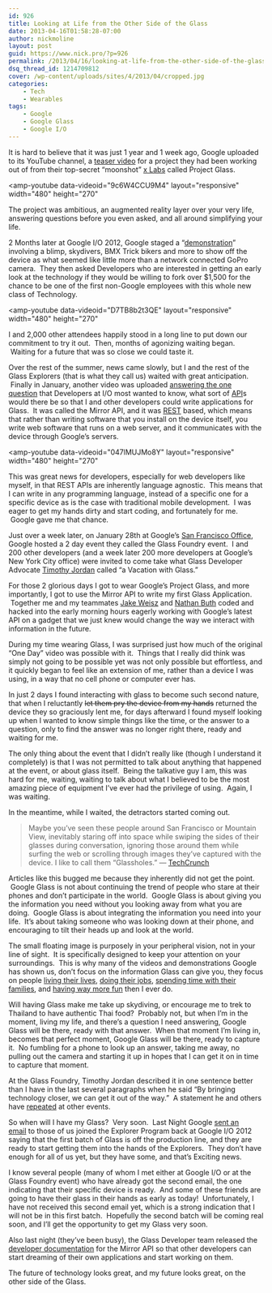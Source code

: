 ```yaml
---
id: 926
title: Looking at Life from the Other Side of the Glass
date: 2013-04-16T01:58:28-07:00
author: nickmoline
layout: post
guid: https://www.nick.pro/?p=926
permalink: /2013/04/16/looking-at-life-from-the-other-side-of-the-glass/
dsq_thread_id: 1214709812
cover: /wp-content/uploads/sites/4/2013/04/cropped.jpg
categories:
    - Tech
    - Wearables
tags:
    - Google
    - Google Glass
    - Google I/O
---
```

It is hard to believe that it was just 1 year and 1 week ago, Google uploaded to its YouTube channel, a <a title="Project Glass: One day..." href="http://youtu.be/9c6W4CCU9M4" target="_blank">teaser video</a> for a project they had been working out of from their top-secret &#8220;moonshot&#8221; [x Labs](https://x.company/) called Project Glass.

<!--more-->

<amp-youtube
    data-videoid="9c6W4CCU9M4"
    layout="responsive"
    width="480"
    height="270"
></amp-youtube>

The project was ambitious, an augmented reality layer over your very life, answering questions before you even asked, and all around simplifying your life.

2 Months later at Google I/O 2012, Google staged a &#8220;<a title="Project Glass: Live Demo at Google I/O" href="http://youtu.be/D7TB8b2t3QE" target="_blank">demonstration</a>&#8221; involving a blimp, skydivers, BMX Trick bikers and more to show off the device as what seemed like little more than a network connected GoPro camera.  They then asked Developers who are interested in getting an early look at the technology if they would be willing to fork over $1,500 for the chance to be one of the first non-Google employees with this whole new class of Technology.

<amp-youtube
    data-videoid="D7TB8b2t3QE"
    layout="responsive"
    width="480"
    height="270"
></amp-youtube>

I and 2,000 other attendees happily stood in a long line to put down our commitment to try it out.  Then, months of agonizing waiting began.  Waiting for a future that was so close we could taste it.

Over the rest of the summer, news came slowly, but I and the rest of the Glass Explorers (that is what they call us) waited with great anticipation.  Finally in January, another video was uploaded <a title="Glass Developer Update" href="http://youtu.be/047lMUJMo8Y" target="_blank">answering the one question</a> that Developers at I/O most wanted to know, what sort of <a title="Application Programming Interface" href="http://en.wikipedia.org/wiki/Application_programming_interface" target="_blank">API</a>s would there be so that I and other developers could write applications for Glass.  It was called the Mirror API, and it was <a title="Representational State Transfer" href="https://en.wikipedia.org/wiki/Representational_state_transfer" target="_blank">REST</a> based, which means that rather than writing software that you install on the device itself, you write web software that runs on a web server, and it communicates with the device through Google&#8217;s servers.

<amp-youtube
    data-videoid="047lMUJMo8Y"
    layout="responsive"
    width="480"
    height="270"
></amp-youtube>

This was great news for developers, especially for web developers like myself, in that REST APIs are inherently language agnostic.  This means that I can write in any programming language, instead of a specific one for a specific device as is the case with traditional mobile development.  I was eager to get my hands dirty and start coding, and fortunately for me.  Google gave me that chance.

Just over a week later, on January 28th at Google&#8217;s <a title="Google San Francisco" href="https://plus.google.com/116282327849562022127/about?hl=en" target="_blank">San Francisco Office</a>, Google hosted a 2 day event they called the Glass Foundry event.  I and 200 other developers (and a week later 200 more developers at Google&#8217;s New York City office) were invited to come take what Glass Developer Advocate <a title="Timothy Jordan, Developer Advocate for the Google Glass Team" href="https://plus.google.com/+TimothyJordan/posts" target="_blank">Timothy Jordan</a> called &#8220;a Vacation with Glass.&#8221;

For those 2 glorious days I got to wear Google&#8217;s Project Glass, and more importantly, I got to use the Mirror API to write my first Glass Application.  Together me and my teammates <a title="Jake Weisz" href="https://plus.google.com/115181074626403443464/posts" target="_blank">Jake Weisz</a> and <a title="Nathan Buth" href="https://plus.google.com/106023745068839045104/posts" target="_blank">Nathan Buth</a> coded and hacked into the early morning hours eagerly working with Google&#8217;s latest API on a gadget that we just knew would change the way we interact with information in the future.

During my time wearing Glass, I was surprised just how much of the original &#8220;One Day&#8221; video was possible with it.  Things that I really did think was simply not going to be possible yet was not only possible but effortless, and it quickly began to feel like an extension of me, rather than a device I was using, in a way that no cell phone or computer ever has.

In just 2 days I found interacting with glass to become such second nature, that when I reluctantly <del>let them pry the device from my hands</del> returned the device they so graciously lent me, for days afterward I found myself looking up when I wanted to know simple things like the time, or the answer to a question, only to find the answer was no longer right there, ready and waiting for me.

The only thing about the event that I didn&#8217;t really like (though I understand it completely) is that I was not permitted to talk about anything that happened at the event, or about glass itself.  Being the talkative guy I am, this was hard for me, waiting, waiting to talk about what I believed to be the most amazing piece of equipment I&#8217;ve ever had the privilege of using.  Again, I was waiting.

In the meantime, while I waited, the detractors started coming out.

> Maybe you’ve seen these people around San Francisco or Mountain View, inevitably staring off into space while swiping the sides of their glasses during conversation, ignoring those around them while surfing the web or scrolling through images they’ve captured with the device. I like to call them “Glassholes.” &#8212; <a title="Get Ready For Even More Google Glasshole Sightings" href="http://techcrunch.com/2013/01/28/glassholes/" target="_blank">TechCrunch</a>

Articles like this bugged me because they inherently did not get the point.  Google Glass is not about continuing the trend of people who stare at their phones and don&#8217;t participate in the world.  Google Glass is about giving you the information you need without you looking away from what you are doing.  Google Glass is about integrating the information you need into your life.  It&#8217;s about taking someone who was looking down at their phone, and encouraging to tilt their heads up and look at the world.

The small floating image is purposely in your peripheral vision, not in your line of sight.  It is specifically designed to keep your attention on your surroundings.  This is why many of the videos and demonstrations Google has shown us, don&#8217;t focus on the information Glass can give you, they focus on people <a title="How it Feels [through Glass]" href="http://youtu.be/v1uyQZNg2vE" target="_blank">living their lives</a>, <a title="DVF [through Glass]" href="http://youtu.be/30Pjl31cyDY" target="_blank">doing their jobs</a>, <a title="Glass Session: Madame & Bébé Gayno" href="http://youtu.be/GZDirHMEmXk" target="_blank">spending time with their families</a>, and <a title="Project Glass: Skydiving Demo" href="http://youtu.be/uh-liQDE3cM" target="_blank">having way more fun</a> then I ever do.

<a href="{{ site.baseurl }}/wp-content/uploads/2013/04/MG_7150-2346688102-O.jpg" rel="attachment wp-att-934"><amp-img aria-describedby="caption-attachment-934"  src="{{ site.baseurl }}/wp-content/uploads/2013/04/MG_7150-2346688102-O.jpg" alt="Nick Moline is proud to be a &quot;Glasshole&quot;" width="864" height="1296" layout="responsive"></amp-img></a>

Will having Glass make me take up skydiving, or encourage me to trek to Thailand to have authentic Thai food?  Probably not, but when I&#8217;m in the moment, living my life, and there&#8217;s a question I need answering, Google Glass will be there, ready with that answer.  When that moment I&#8217;m living in, becomes that perfect moment, Google Glass will be there, ready to capture it.  No fumbling for a phone to look up an answer, taking me away, no pulling out the camera and starting it up in hopes that I can get it on in time to capture that moment.

At the Glass Foundry, Timothy Jordan described it in one sentence better than I have in the last several paragraphs when he said &#8220;By bringing technology closer, we can get it out of the way.&#8221;  A statement he and others have <a title="Building New Experiences with Glass" href="http://youtu.be/JpWmGX55a40?t=35s" target="_blank">repeated</a> at other events.

So when will I have my Glass?  Very soon.  Last Night Google <a title="First Google Glass Devices Are Coming Off The Production Line Now, Will Ship In Batches" href="http://techcrunch.com/2013/04/15/first-google-glass-devices-are-coming-off-the-production-line-now-will-ship-in-batches/" target="_blank">sent an email</a> to those of us joined the Explorer Program back at Google I/O 2012 saying that the first batch of Glass is off the production line, and they are ready to start getting them into the hands of the Explorers.  They don&#8217;t have enough for all of us yet, but they have some, and that&#8217;s Exciting news.

I know several people (many of whom I met either at Google I/O or at the Glass Foundry event) who have already got the second email, the one indicating that their specific device is ready.  And some of these friends are going to have their glass in their hands as early as today!  Unfortunately, I have not received this second email yet, which is a strong indication that I will not be in this first batch.  Hopefully the second batch will be coming real soon, and I&#8217;ll get the opportunity to get my Glass very soon.

Also last night (they&#8217;ve been busy), the Glass Developer team released the <a title="Mirror API Docs" href="https://developers.google.com/glass/" target="_blank">developer documentation</a> for the Mirror API so that other developers can start dreaming of their own applications and start working on them.

The future of technology looks great, and my future looks great, on the other side of the Glass.